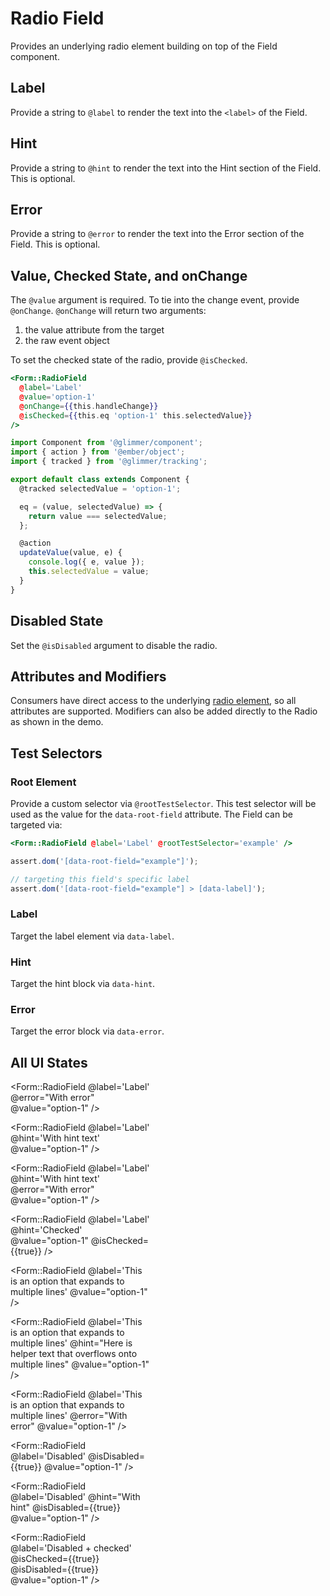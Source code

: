 # Radio Field

Provides an underlying radio element building on top of the Field component.

## Label

Provide a string to `@label` to render the text into the `<label>` of the Field.

## Hint

Provide a string to `@hint` to render the text into the Hint section of the Field. This is optional.

## Error

Provide a string to `@error` to render the text into the Error section of the Field. This is optional.

## Value, Checked State, and onChange

The `@value` argument is required. To tie into the change event, provide `@onChange`. `@onChange` will return two arguments:

1. the value attribute from the target
2. the raw event object

To set the checked state of the radio, provide `@isChecked`.

```hbs
<Form::RadioField
  @label='Label'
  @value='option-1'
  @onChange={{this.handleChange}}
  @isChecked={{this.eq 'option-1' this.selectedValue}}
/>
```

```js
import Component from '@glimmer/component';
import { action } from '@ember/object';
import { tracked } from '@glimmer/tracking';

export default class extends Component {
  @tracked selectedValue = 'option-1';

  eq = (value, selectedValue) => {
    return value === selectedValue;
  };

  @action
  updateValue(value, e) {
    console.log({ e, value });
    this.selectedValue = value;
  }
}
```

## Disabled State

Set the `@isDisabled` argument to disable the radio.

## Attributes and Modifiers

Consumers have direct access to the underlying [radio element](https://developer.mozilla.org/en-US/docs/Web/HTML/Element/input/radio), so all attributes are supported. Modifiers can also be added directly to the Radio as shown in the demo.

## Test Selectors

### Root Element

Provide a custom selector via `@rootTestSelector`. This test selector will be used as the value for the `data-root-field` attribute. The Field can be targeted via:

```hbs
<Form::RadioField @label='Label' @rootTestSelector='example' />
```

```js
assert.dom('[data-root-field="example"]');

// targeting this field's specific label
assert.dom('[data-root-field="example"] > [data-label]');
```

### Label

Target the label element via `data-label`.

### Hint

Target the hint block via `data-hint`.

### Error

Target the error block via `data-error`.

## All UI States

<div class="flex flex-col space-y-4" style="max-width: 14rem">
<Form::RadioField
@label='Label'
@value="option-1"
/>

<Form::RadioField
@label='Label'
@error="With error"
@value="option-1"
/>

<Form::RadioField
@label='Label'
@hint='With hint text'
@value="option-1"
/>

<Form::RadioField
@label='Label'
@hint='With hint text'
@error="With error"
@value="option-1"
/>

<Form::RadioField
@label='Label'
@hint='Checked'
@value="option-1"
@isChecked={{true}}
/>

<Form::RadioField
@label='This is an option that expands to multiple lines'
@value="option-1"
/>

<Form::RadioField
@label='This is an option that expands to multiple lines'
@hint="Here is helper text that overflows onto multiple lines"
@value="option-1"
/>

<Form::RadioField
@label='This is an option that expands to multiple lines'
@error="With error"
@value="option-1"
/>

<Form::RadioField
@label='Disabled'
@isDisabled={{true}}
@value="option-1"
/>

<Form::RadioField
@label='Disabled'
@hint="With hint"
@isDisabled={{true}}
@value="option-1"
/>

<Form::RadioField
@label='Disabled + checked'
@isChecked={{true}}
@isDisabled={{true}}
@value="option-1"
/>

</div>
